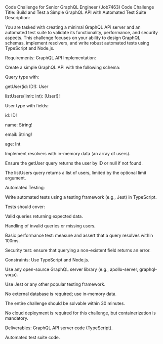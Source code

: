 Code Challenge for Senior GraphQL Engineer (Job7463)
Code Challenge
Title: Build and Test a Simple GraphQL API with Automated Test Suite
Description:



You are tasked with creating a minimal GraphQL API server and an automated test suite to validate its functionality, performance, and security aspects. This challenge focuses on your ability to design GraphQL schemas, implement resolvers, and write robust automated tests using TypeScript and Node.js.

Requirements:
GraphQL API Implementation:

Create a simple GraphQL API with the following schema:

Query type with:

getUser(id: ID!): User

listUsers(limit: Int): [User!]!

User type with fields:

id: ID!

name: String!

email: String!

age: Int

Implement resolvers with in-memory data (an array of users).

Ensure the getUser query returns the user by ID or null if not found.

The listUsers query returns a list of users, limited by the optional limit argument.

Automated Testing:

Write automated tests using a testing framework (e.g., Jest) in TypeScript.

Tests should cover:

Valid queries returning expected data.

Handling of invalid queries or missing users.

Basic performance test: measure and assert that a query resolves within 100ms.

Security test: ensure that querying a non-existent field returns an error.


Constraints:
Use TypeScript and Node.js.

Use any open-source GraphQL server library (e.g., apollo-server, graphql-yoga).

Use Jest or any other popular testing framework.

No external database is required; use in-memory data.

The entire challenge should be solvable within 30 minutes.

No cloud deployment is required for this challenge, but containerization is mandatory.

Deliverables:
GraphQL API server code (TypeScript).

Automated test suite code.
